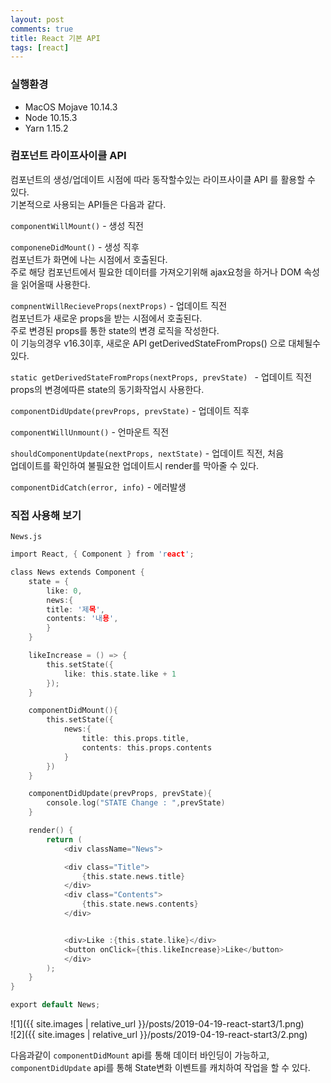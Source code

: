 ```yaml
---
layout: post
comments: true
title: React 기본 API
tags: [react]
---
```

### 실행환경
- MacOS Mojave 10.14.3
- Node 10.15.3
- Yarn 1.15.2

### 컴포넌트 라이프사이클 API
컴포넌트의 생성/업데이트 시점에 따라 동작할수있는 라이프사이클 API 를 활용할 수 있다.  
기본적으로 사용되는 API들은 다음과 같다.  

`componentWillMount()` - 생성 직전  

`componeneDidMount()` - 생성 직후  
컴포넌트가 화면에 나는 시점에서 호출된다.   
주로 해당 컴포넌트에서 필요한 데이터를 가져오기위해 ajax요청을 하거나 DOM 속성을 읽어올때 사용한다.

`compnentWillRecieveProps(nextProps)` - 업데이트 직전  
컴포넌트가 새로운 props을 받는 시점에서 호출된다.    
주로 변경된 props를 통한 state의 변경 로직을 작성한다.    
이 기능의경우 v16.3이후, 새로운 API  getDerivedStateFromProps()  으로 대체될수있다.

`static getDerivedStateFromProps(nextProps, prevState) ` - 업데이트 직전    
props의 변경에따른 state의 동기화작업시 사용한다.

`componentDidUpdate(prevProps, prevState)` - 업데이트 직후  

`componentWillUnmount()` - 언마운트 직전   

`shouldComponentUpdate(nextProps, nextState)` - 업데이트 직전, 처음  
업데이트를 확인하여 불필요한 업데이트시 render를 막아줄 수 있다.   

`componentDidCatch(error, info)` - 에러발생

### 직접 사용해 보기
`News.js`  
```c
import React, { Component } from 'react';

class News extends Component {
    state = {
        like: 0,
        news:{
        title: '제목',
        contents: '내용',
        }
    }

    likeIncrease = () => {
        this.setState({
            like: this.state.like + 1
        });
    }

    componentDidMount(){
        this.setState({
            news:{
                title: this.props.title,
                contents: this.props.contents
            }
        })
    }

    componentDidUpdate(prevProps, prevState){
        console.log("STATE Change : ",prevState)
    }

    render() {
        return (
            <div className="News">

            <div class="Title">
                {this.state.news.title}
            </div>
            <div class="Contents">
                {this.state.news.contents}
            </div>


            <div>Like :{this.state.like}</div>
            <button onClick={this.likeIncrease}>Like</button>
            </div>
        );
    }
}

export default News;

```

![1]({{ site.images | relative_url }}/posts/2019-04-19-react-start3/1.png)  
![2]({{ site.images | relative_url }}/posts/2019-04-19-react-start3/2.png)  

다음과같이 `componentDidMount` api를 통해 데이터 바인딩이 가능하고,  `componentDidUpdate` api를 통해 State변화 이벤트를 캐치하여 작업을 할 수 있다.
